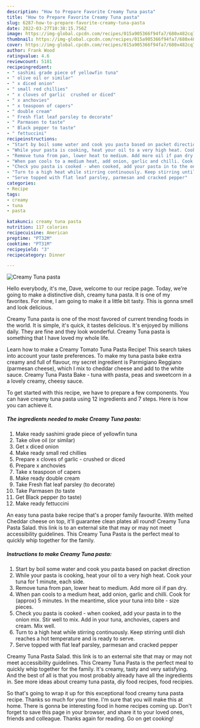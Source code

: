 ```yaml
---
description: "How to Prepare Favorite Creamy Tuna pasta"
title: "How to Prepare Favorite Creamy Tuna pasta"
slug: 6287-how-to-prepare-favorite-creamy-tuna-pasta
date: 2022-03-27T10:38:15.756Z
image: https://img-global.cpcdn.com/recipes/015a905366f94fa7/680x482cq70/creamy-tuna-pasta-recipe-main-photo.jpg
thumbnail: https://img-global.cpcdn.com/recipes/015a905366f94fa7/680x482cq70/creamy-tuna-pasta-recipe-main-photo.jpg
cover: https://img-global.cpcdn.com/recipes/015a905366f94fa7/680x482cq70/creamy-tuna-pasta-recipe-main-photo.jpg
author: Frank Wood
ratingvalue: 4.6
reviewcount: 5181
recipeingredient:
- " sashimi grade piece of yellowfin tuna"
- " olive oil or similar"
- " x diced onion"
- " small red chillies"
- " x cloves of garlic  crushed or diced"
- " x anchovies"
- " x teaspoon of capers"
- " double cream"
- " Fresh flat leaf parsley to decorate"
- " Parmasen to taste"
- " Black pepper to taste"
- " fettuccini"
recipeinstructions:
- "Start by boil some water and cook you pasta based on packet direction"
- "While your pasta is cooking, heat your oil to a very high heat. Cook your tuna for 1 minute, each side."
- "Remove tuna from pan, lower heat to medium. Add more oil if pan dry."
- "When pan cools to a medium heat, add onion, garlic and chilli. Cook for (approx) 5 minutes. In the meantime, slice your tuna into bite - size pieces."
- "Check you pasta is cooked - when cooked, add your pasta in to the onion mix. Stir well to mix. Add in your tuna, anchovies, capers and cream. Mix well."
- "Turn to a high heat while stirring continuously. Keep stirring until dish reaches a hot temperature and is ready to serve."
- "Serve topped with flat leaf parsley, parmesan and cracked pepper"
categories:
- Recipe
tags:
- creamy
- tuna
- pasta

katakunci: creamy tuna pasta 
nutrition: 117 calories
recipecuisine: American
preptime: "PT32M"
cooktime: "PT31M"
recipeyield: "3"
recipecategory: Dinner

---
```



![Creamy Tuna pasta](https://img-global.cpcdn.com/recipes/015a905366f94fa7/680x482cq70/creamy-tuna-pasta-recipe-main-photo.jpg)

Hello everybody, it's me, Dave, welcome to our recipe page. Today, we're going to make a distinctive dish, creamy tuna pasta. It is one of my favorites. For mine, I am going to make it a little bit tasty. This is gonna smell and look delicious.

Creamy Tuna pasta is one of the most favored of current trending foods in the world. It is simple, it's quick, it tastes delicious. It's enjoyed by millions daily. They are fine and they look wonderful. Creamy Tuna pasta is something that I have loved my whole life.

Learn how to make a Creamy Tomato Tuna Pasta Recipe! This search takes into account your taste preferences. To make my tuna pasta bake extra creamy and full of flavour, my secret ingredient is Parmigiano Reggiano (parmesan cheese), which I mix to cheddar cheese and add to the white sauce. Creamy Tuna Pasta Bake - tuna with pasta, peas and sweetcorn in a a lovely creamy, cheesy sauce.


To get started with this recipe, we have to prepare a few components. You can have creamy tuna pasta using 12 ingredients and 7 steps. Here is how you can achieve it.

<!--inarticleads1-->

##### The ingredients needed to make Creamy Tuna pasta:

1. Make ready  sashimi grade piece of yellowfin tuna
1. Take  olive oil (or similar)
1. Get  x diced onion
1. Make ready  small red chillies
1. Prepare  x cloves of garlic - crushed or diced
1. Prepare  x anchovies
1. Take  x teaspoon of capers
1. Make ready  double cream
1. Take  Fresh flat leaf parsley (to decorate)
1. Take  Parmasen (to taste
1. Get  Black pepper (to taste)
1. Make ready  fettuccini


An easy tuna pasta bake recipe that&#39;s a proper family favourite. With melted Cheddar cheese on top, it&#39;ll guarantee clean plates all round! Creamy Tuna Pasta Salad. this link is to an external site that may or may not meet accessibility guidelines. This Creamy Tuna Pasta is the perfect meal to quickly whip together for the family. 

<!--inarticleads2-->

##### Instructions to make Creamy Tuna pasta:

1. Start by boil some water and cook you pasta based on packet direction
1. While your pasta is cooking, heat your oil to a very high heat. Cook your tuna for 1 minute, each side.
1. Remove tuna from pan, lower heat to medium. Add more oil if pan dry.
1. When pan cools to a medium heat, add onion, garlic and chilli. Cook for (approx) 5 minutes. In the meantime, slice your tuna into bite - size pieces.
1. Check you pasta is cooked - when cooked, add your pasta in to the onion mix. Stir well to mix. Add in your tuna, anchovies, capers and cream. Mix well.
1. Turn to a high heat while stirring continuously. Keep stirring until dish reaches a hot temperature and is ready to serve.
1. Serve topped with flat leaf parsley, parmesan and cracked pepper


Creamy Tuna Pasta Salad. this link is to an external site that may or may not meet accessibility guidelines. This Creamy Tuna Pasta is the perfect meal to quickly whip together for the family. It&#39;s creamy, tasty and very satisfying. And the best of all is that you most probably already have all the ingredients in. See more ideas about creamy tuna pasta, diy food recipes, food recipies. 

So that's going to wrap it up for this exceptional food creamy tuna pasta recipe. Thanks so much for your time. I'm sure that you will make this at home. There is gonna be interesting food in home recipes coming up. Don't forget to save this page in your browser, and share it to your loved ones, friends and colleague. Thanks again for reading. Go on get cooking!
